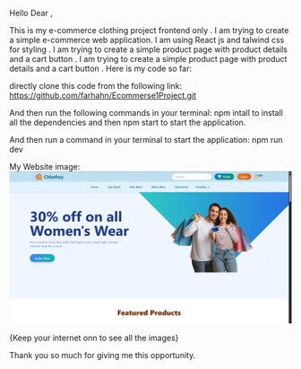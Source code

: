 Hello Dear ,

This is my e-commerce clothing project frontend only . I am trying to create a simple e-commerce web  application.
I am using React js and talwind css for styling . I am trying to create a simple product page with product details and a cart button .
I am trying to create a simple product page with product details and a cart button .
Here is my code so far:



directly clone this code from the following link: https://github.com/farhahn/Ecommerse1Project.git

And then run the following commands in your terminal: npm intall to install all the dependencies and then npm start to start the application.

And then run a command in your terminal to start the application: npm run dev

My Website image:
![alt text](image.png)

{Keep your internet onn to see all the images}



Thank you so much for giving me this opportunity.
